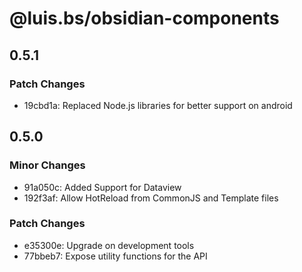 # @luis.bs/obsidian-components

## 0.5.1

### Patch Changes

- 19cbd1a: Replaced Node.js libraries for better support on android

## 0.5.0

### Minor Changes

- 91a050c: Added Support for Dataview
- 192f3af: Allow HotReload from CommonJS and Template files

### Patch Changes

- e35300e: Upgrade on development tools
- 77bbeb7: Expose utility functions for the API
